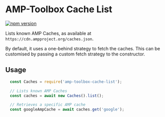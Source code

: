# AMP-Toolbox Cache List

[![npm version](https://badge.fury.io/js/amp-toolbox-cache-list.svg)](https://badge.fury.io/js/amp-toolbox-cache-list)

Lists known AMP Caches, as available at `https://cdn.ampproject.org/caches.json`.

By default, it uses a one-behind strategy to fetch the caches. This can be customised by
passing a custom fetch strategy to the constructor.

## Usage
```javascript
  const Caches = require('amp-toolbox-cache-list');

  // Lists known AMP Caches
  const caches = await new Caches().list();

  // Retrieves a specific AMP cache
  const googleAmpCache = await caches.get('google');
```
